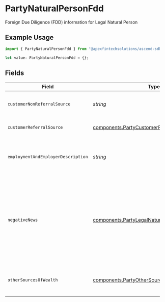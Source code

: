 # PartyNaturalPersonFdd

Foreign Due Diligence (FDD) information for Legal Natural Person

## Example Usage

```typescript
import { PartyNaturalPersonFdd } from "@apexfintechsolutions/ascend-sdk/models/components";

let value: PartyNaturalPersonFdd = {};
```

## Fields

| Field                                                                                                                          | Type                                                                                                                           | Required                                                                                                                       | Description                                                                                                                    | Example                                                                                                                        |
| ------------------------------------------------------------------------------------------------------------------------------ | ------------------------------------------------------------------------------------------------------------------------------ | ------------------------------------------------------------------------------------------------------------------------------ | ------------------------------------------------------------------------------------------------------------------------------ | ------------------------------------------------------------------------------------------------------------------------------ |
| `customerNonReferralSource`                                                                                                    | *string*                                                                                                                       | :heavy_minus_sign:                                                                                                             | Customer Non-referral Source                                                                                                   | Introduced through mobile app                                                                                                  |
| `customerReferralSource`                                                                                                       | [components.PartyCustomerReferralSource](../../models/components/partycustomerreferralsource.md)                               | :heavy_minus_sign:                                                                                                             | Customer Referral Source                                                                                                       |                                                                                                                                |
| `employmentAndEmployerDescription`                                                                                             | *string*                                                                                                                       | :heavy_minus_sign:                                                                                                             | The description of the applicant's source of wealth                                                                            | I am a line cook at a fine dining restaurant with 55 employees                                                                 |
| `negativeNews`                                                                                                                 | [components.PartyLegalNaturalPersonNegativeNews](../../models/components/partylegalnaturalpersonnegativenews.md)               | :heavy_minus_sign:                                                                                                             | Information about any negative news against the client, or any immediate family members, close associates, or related entities |                                                                                                                                |
| `otherSourcesOfWealth`                                                                                                         | [components.PartyOtherSourcesOfWealth](../../models/components/partyothersourcesofwealth.md)                                   | :heavy_minus_sign:                                                                                                             | The applicant's other source of wealth                                                                                         |                                                                                                                                |